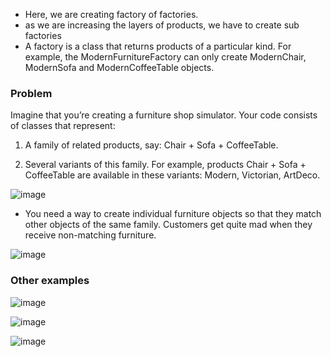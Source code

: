 - Here, we are creating factory of factories.
- as we are increasing the layers of products, we have to create sub factories
- A factory is a class that returns products of a particular kind. For example, the ModernFurnitureFactory can only create ModernChair, ModernSofa and ModernCoffeeTable objects.

### Problem
Imagine that you’re creating a furniture shop simulator. Your code consists of classes that represent:

1. A family of related products, say: Chair + Sofa + CoffeeTable.

2. Several variants of this family. For example, products Chair + Sofa + CoffeeTable are available in these variants: Modern, Victorian, ArtDeco.

![image](https://github.com/Pranav-Vyas/System-Design-Diary/assets/86347266/e7c1cee4-da88-47f5-8538-100490abdfd3)

- You need a way to create individual furniture objects so that they match other objects of the same family. Customers get quite mad when they receive non-matching furniture.

![image](https://github.com/Pranav-Vyas/System-Design-Diary/assets/86347266/a08392af-0b6a-45e6-be0c-700727a0e287)

### Other examples

![image](https://github.com/Pranav-Vyas/System-Design-Diary/assets/86347266/0b509a68-d493-4204-808d-1bcd172096a0)

![image](https://github.com/Pranav-Vyas/System-Design-Diary/assets/86347266/00017f49-3e09-4d56-9b8f-3ea45a558480)

![image](https://github.com/Pranav-Vyas/System-Design-Diary/assets/86347266/3c5a14fe-75d2-4d71-bfe1-bd9f1b0d296a)
